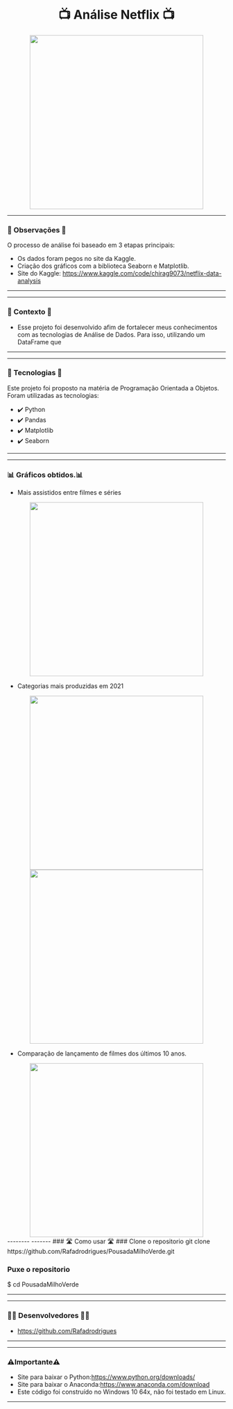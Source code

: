 <h1 align="center">📺 Análise Netflix 📺</h1>

<div align="center">
<img src="https://github.com/Rafadrodrigues/Projeto_analista_de_dados/assets/104935995/606f7d72-d208-4c12-9a0b-df77108287ec"/ width="400px">
</div>

-------
### 📍 Observações 📍
O processo de análise foi baseado em 3 etapas principais:

* Os dados foram pegos no site da Kaggle.
* Criação dos gráficos com a biblioteca Seaborn e Matplotlib.
* Site do Kaggle: https://www.kaggle.com/code/chirag9073/netflix-data-analysis

--------
 -------
### 🎯 Contexto 🎯
* Esse projeto foi desenvolvido afim de fortalecer meus conhecimentos com as tecnologias de Análise de Dados. Para isso, utilizando um DataFrame que

--------
-------
 ### 🚀 Tecnologias 🚀
Este projeto foi proposto na matéria de Programação Orientada a Objetos. Foram utilizadas as tecnologias:
* ✔️ Python
* ✔️ Pandas
* ✔️ Matplotlib
* ✔️ Seaborn
--------
-------
 ### 📊 Gráficos obtidos.📊
* Mais assistidos entre filmes e séries
<div align="center">
<img src="https://github.com/Rafadrodrigues/Projeto_analista_de_dados/assets/104935995/606f7d72-d208-4c12-9a0b-df77108287ec"/ width="400px">
</div>

* Categorias mais produzidas em 2021
<div align="center">
<img src="https://github.com/Rafadrodrigues/Projeto_analista_de_dados/assets/104935995/606f7d72-d208-4c12-9a0b-df77108287ec"/ width="400px">
</div>
<div align="center">
<img src="https://github.com/Rafadrodrigues/Projeto_analista_de_dados/assets/104935995/606f7d72-d208-4c12-9a0b-df77108287ec"/ width="400px">
</div>

* Comparação de lançamento de filmes dos últimos 10 anos.
<div align="center">
<img src="https://github.com/Rafadrodrigues/Projeto_analista_de_dados/assets/104935995/606f7d72-d208-4c12-9a0b-df77108287ec"/ width="400px">
</div>
--------
-------
 ### 🛣 Como usar 🛣
 ### Clone o repositorio
git clone https://github.com/Rafadrodrigues/PousadaMilhoVerde.git

 ### Puxe o repositorio 
$ cd PousadaMilhoVerde

--------

-------
 ### 👨‍💻 Desenvolvedores 👨‍💻
* <a>https://github.com/Rafadrodrigues</a>
--------
 -------
 ### ⚠️Importante⚠️
* Site para baixar o Python:https://www.python.org/downloads/
* Site para baixar o Anaconda:https://www.anaconda.com/download
* Este código foi construído no Windows 10 64x, não foi testado em Linux.
--------
